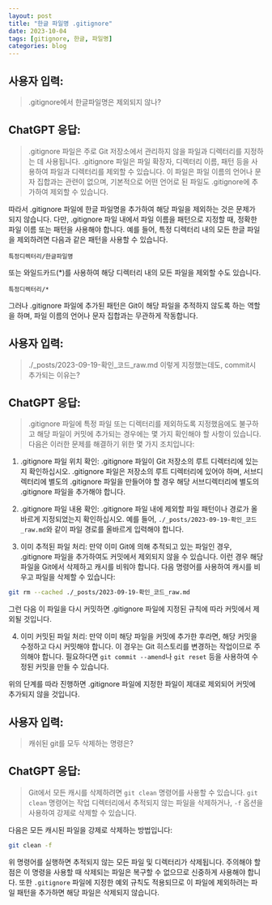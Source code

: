 ```yaml
---
layout: post
title: "한글 파일명 .gitignore"
date: 2023-10-04
tags: [gitignore, 한글, 파일명]
categories: blog
---
```


## 사용자 입력:
> .gitignore에서 한글파일명은 제외되지 않나?

## ChatGPT 응답:
> .gitignore 파일은 주로 Git 저장소에서 관리하지 않을 파일과 디렉터리를 지정하는 데 사용됩니다. .gitignore 파일은 파일 확장자, 디렉터리 이름, 패턴 등을 사용하여 파일과 디렉터리를 제외할 수 있습니다. 이 파일은 파일 이름의 언어나 문자 집합과는 관련이 없으며, 기본적으로 어떤 언어로 된 파일도 .gitignore에 추가하여 제외할 수 있습니다.

따라서 .gitignore 파일에 한글 파일명을 추가하여 해당 파일을 제외하는 것은 문제가 되지 않습니다. 다만, .gitignore 파일 내에서 파일 이름을 패턴으로 지정할 때, 정확한 파일 이름 또는 패턴을 사용해야 합니다. 예를 들어, 특정 디렉터리 내의 모든 한글 파일을 제외하려면 다음과 같은 패턴을 사용할 수 있습니다.

```
특정디렉터리/한글파일명
```

또는 와일드카드(*)를 사용하여 해당 디렉터리 내의 모든 파일을 제외할 수도 있습니다.

```
특정디렉터리/*
```

그러나 .gitignore 파일에 추가된 패턴은 Git이 해당 파일을 추적하지 않도록 하는 역할을 하며, 파일 이름의 언어나 문자 집합과는 무관하게 작동합니다.

## 사용자 입력:
> ./_posts/2023-09-19-확인_코드_raw.md 이렇게 지정했는데도, commit시 추가되는 이유는?

## ChatGPT 응답:
> .gitignore 파일에 특정 파일 또는 디렉터리를 제외하도록 지정했음에도 불구하고 해당 파일이 커밋에 추가되는 경우에는 몇 가지 확인해야 할 사항이 있습니다. 다음은 이러한 문제를 해결하기 위한 몇 가지 조치입니다:

1. .gitignore 파일 위치 확인: .gitignore 파일이 Git 저장소의 루트 디렉터리에 있는지 확인하십시오. .gitignore 파일은 저장소의 루트 디렉터리에 있어야 하며, 서브디렉터리에 별도의 .gitignore 파일을 만들어야 할 경우 해당 서브디렉터리에 별도의 .gitignore 파일을 추가해야 합니다.

2. .gitignore 파일 내용 확인: .gitignore 파일 내에 제외할 파일 패턴이나 경로가 올바르게 지정되었는지 확인하십시오. 예를 들어, `./_posts/2023-09-19-확인_코드_raw.md`와 같이 파일 경로를 올바르게 입력해야 합니다.

3. 이미 추적된 파일 처리: 만약 이미 Git에 의해 추적되고 있는 파일인 경우, .gitignore 파일을 추가하여도 커밋에서 제외되지 않을 수 있습니다. 이런 경우 해당 파일을 Git에서 삭제하고 캐시를 비워야 합니다. 다음 명령어를 사용하여 캐시를 비우고 파일을 삭제할 수 있습니다:

```bash
git rm --cached ./_posts/2023-09-19-확인_코드_raw.md
```

그런 다음 이 파일을 다시 커밋하면 .gitignore 파일에 지정된 규칙에 따라 커밋에서 제외될 것입니다.

4. 이미 커밋된 파일 처리: 만약 이미 해당 파일을 커밋에 추가한 후라면, 해당 커밋을 수정하고 다시 커밋해야 합니다. 이 경우는 Git 히스토리를 변경하는 작업이므로 주의해야 합니다. 필요하다면 `git commit --amend`나 `git reset` 등을 사용하여 수정된 커밋을 만들 수 있습니다.

위의 단계를 따라 진행하면 .gitignore 파일에 지정한 파일이 제대로 제외되어 커밋에 추가되지 않을 것입니다.

## 사용자 입력:
> 캐쉬된 git를 모두 삭제하는 명령은?

## ChatGPT 응답:
> Git에서 모든 캐시를 삭제하려면 `git clean` 명령어를 사용할 수 있습니다. `git clean` 명령어는 작업 디렉터리에서 추적되지 않는 파일을 삭제하거나, `-f` 옵션을 사용하여 강제로 삭제할 수 있습니다.

다음은 모든 캐시된 파일을 강제로 삭제하는 방법입니다:

```bash
git clean -f
```

위 명령어를 실행하면 추적되지 않는 모든 파일 및 디렉터리가 삭제됩니다. 주의해야 할 점은 이 명령을 사용할 때 삭제되는 파일은 복구할 수 없으므로 신중하게 사용해야 합니다. 또한 `.gitignore` 파일에 지정한 예외 규칙도 적용되므로 이 파일에 제외하려는 파일 패턴을 추가하면 해당 파일은 삭제되지 않습니다.

